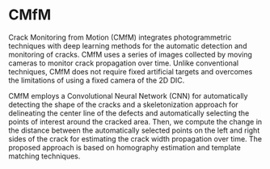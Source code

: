 # CMfM

Crack Monitoring from Motion (CMfM) integrates photogrammetric techniques with deep learning methods for the automatic detection and monitoring of cracks. CMfM uses a series of images collected by moving cameras to monitor crack propagation over time. Unlike conventional techniques, CMfM does not require fixed artificial targets and overcomes the limitations of using a fixed camera of the 2D DIC. 

CMfM employs a Convolutional Neural Network (CNN) for automatically detecting the shape of the cracks and a skeletonization approach for delineating the center line of the defects and automatically selecting the points of interest around the cracked area. Then, we compute the change in the distance between the automatically selected points on the left and right sides of the crack for estimating the crack width propagation over time. The proposed approach is based on homography estimation and template matching techniques.
